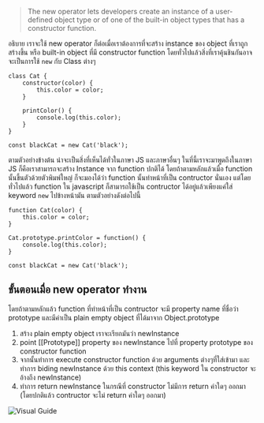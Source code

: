 > The new operator lets developers create an instance of a user-defined object type or of one of the built-in object types that has a constructor function.

อธิบาย เราจะใช้ new operator ก็ต่อเมื่อเราต้องการที่จะสร้าง instance ของ object ที่เราถูกสร้างขึ้น หรือ built-in object ที่มี constructor function โดยทั่วไปแล้วสิ่งที่เราคุ้นชินกันอาจจะเป็นการใช้ `new` กับ Class ต่างๆ

```
class Cat {
    constructor(color) {
        this.color = color;
    }

    printColor() {
        console.log(this.color);
    }
}

const blackCat = new Cat('black');
```

ตามตัวอย่างข้างต้น น่าจะเป็นสิ่งที่เห็นได้ทั่วในภาษา JS และภาษาอื่นๆ ในที่นี้เราจะมาพูดถึงในภาษา JS ก็คือเราสามารถจะสร้าง Instance จาก function ปกติได้ โดยถ้าตามหลักแล้วเมื่อ function นั้นขึ้นตัวด้วยตัวพิมพ์ใหญ่ ก็จะมองได้ว่า function นั้นทำหน้าที่เป็น contructor นั่นเอง แต่โดยทั่วไปแล้ว function ใน javascript ก็สามารถใช้เป็น contructor ได้อยู่แล้วเพียงแค่ใส่ keyword `new` ไปข้างหน้ามัน ตามตัวอย่างดังต่อไปนี้
```
function Cat(color) {
    this.color = color;
}

Cat.prototype.printColor = function() {
    console.log(this.color);
}

const blackCat = new Cat('black');
```

## ขั้นตอนเมื่อ new operator ทำงาน

โดยถ้าตามหลักแล้ว function ที่ทำหน้าที่เป็น contructor จะมี property name ที่ชื่อว่า prototype และมีค่าเป็น plain empty object ที่ได้มาจาก Object.prototype

1. สร้าง plain empty object เราจะเรียกมันว่า newInstance
2. point [[Prototype]] property ของ newInstance ไปที่ property prototype ของ constructor function
3. จากนั้นทำการ execute constructor function ด้วย arguments ต่างๆที่ใส่เข้ามา และทำการ biding newInstance ด้วย this context (this keyword ใน constructor จะอ้างถึง newInstance)
4. ทำการ return newInstance ในกรณีที่ constructor ไม่มีการ return ค่าใดๆ ออกมา (โดยปกติแล้ว contructor จะไม่ return ค่าใดๆ ออกมา)


![Visual Guide](https://www.javascripttutorial.net/wp-content/uploads/2022/01/JS-prototype-Person-prototype.svg)